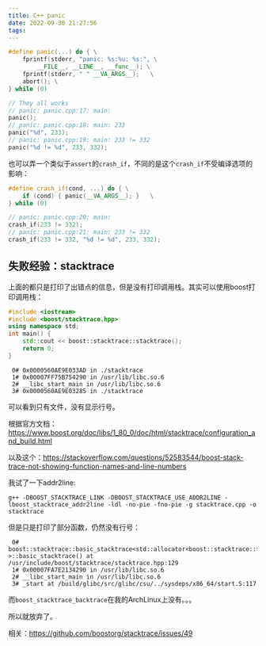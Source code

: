 ```yaml
---
title: C++ panic
date: 2022-09-30 21:27:56
tags:
---
```


```cpp
#define panic(...) do { \
	fprintf(stderr, "panic: %s:%u: %s:", \
		__FILE__, __LINE__, __func__); \
	fprintf(stderr, " " __VA_ARGS__);	\
	abort(); \
} while (0)

// They all works
// panic: panic.cpp:17: main: 
panic();
// panic: panic.cpp:18: main: 233
panic("%d", 233);
// panic: panic.cpp:19: main: 233 != 332
panic("%d != %d", 233, 332);
```

也可以弄一个类似于`assert`的`crash_if`，不同的是这个`crash_if`不受编译选项的影响：

```cpp
#define crash_if(cond, ...) do { \
	if (cond) { panic(__VA_ARGS__); }	\
} while (0)

// panic: panic.cpp:20: main: 
crash_if(233 != 332);
// panic: panic.cpp:21: main: 233 != 332
crash_if(233 != 332, "%d != %d", 233, 332);
```

## 失败经验：stacktrace

上面的都只是打印了出错点的信息，但是没有打印调用栈。其实可以使用boost打印调用栈：

```cpp
#include <iostream>
#include <boost/stacktrace.hpp>
using namespace std;
int main() {
	std::cout << boost::stacktrace::stacktrace();
	return 0;
}
```

```text
 0# 0x0000560AE9E033AD in ./stacktrace
 1# 0x00007FF75B754290 in /usr/lib/libc.so.6
 2# __libc_start_main in /usr/lib/libc.so.6
 3# 0x0000560AE9E03285 in ./stacktrace
```

可以看到只有文件，没有显示行号。

根据官方文档：<https://www.boost.org/doc/libs/1_80_0/doc/html/stacktrace/configuration_and_build.html>

以及这个：<https://stackoverflow.com/questions/52583544/boost-stack-trace-not-showing-function-names-and-line-numbers>

我试了一下addr2line:

```text
g++ -DBOOST_STACKTRACE_LINK -DBOOST_STACKTRACE_USE_ADDR2LINE -lboost_stacktrace_addr2line -ldl -no-pie -fno-pie -g stacktrace.cpp -o stacktrace
```

但是只是打印了部分函数，仍然没有行号：

```text
 0# boost::stacktrace::basic_stacktrace<std::allocator<boost::stacktrace::frame> >::basic_stacktrace() at /usr/include/boost/stacktrace/stacktrace.hpp:129
 1# 0x00007FA7E2134290 in /usr/lib/libc.so.6
 2# __libc_start_main in /usr/lib/libc.so.6
 3# _start at /build/glibc/src/glibc/csu/../sysdeps/x86_64/start.S:117
```

而`boost_stacktrace_backtrace`在我的ArchLinux上没有。。。

所以就放弃了。

相关：<https://github.com/boostorg/stacktrace/issues/49>
